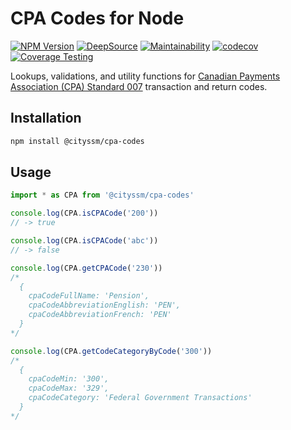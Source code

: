 # CPA Codes for Node

[![NPM Version](https://img.shields.io/npm/v/%40cityssm%2Fcpa-codes)](https://www.npmjs.com/package/@cityssm/cpa-codes)
[![DeepSource](https://app.deepsource.com/gh/cityssm/node-cpa-codes.svg/?label=active+issues&show_trend=true&token=-WoOE34nRUKoJN8e7lTQRQ1w)](https://app.deepsource.com/gh/cityssm/node-cpa-codes/)
[![Maintainability](https://api.codeclimate.com/v1/badges/f58ba7b1bc5af08b789c/maintainability)](https://codeclimate.com/github/cityssm/node-cpa-codes/maintainability)
[![codecov](https://codecov.io/gh/cityssm/node-cpa-codes/graph/badge.svg?token=TRMF4FQSBG)](https://codecov.io/gh/cityssm/node-cpa-codes)
[![Coverage Testing](https://github.com/cityssm/node-cpa-codes/actions/workflows/coverage.yml/badge.svg)](https://github.com/cityssm/node-cpa-codes/actions/workflows/coverage.yml)

Lookups, validations, and utility functions for
[Canadian Payments Association (CPA) Standard 007](https://www.payments.ca/sites/default/files/standard007eng.pdf)
transaction and return codes.

## Installation

```sh
npm install @cityssm/cpa-codes
```

## Usage

```javascript
import * as CPA from '@cityssm/cpa-codes'

console.log(CPA.isCPACode('200'))
// -> true

console.log(CPA.isCPACode('abc'))
// -> false

console.log(CPA.getCPACode('230'))
/*
  {
    cpaCodeFullName: 'Pension',
    cpaCodeAbbreviationEnglish: 'PEN',
    cpaCodeAbbreviationFrench: 'PEN'
  }
*/

console.log(CPA.getCodeCategoryByCode('300'))
/*
  { 
    cpaCodeMin: '300',
    cpaCodeMax: '329',
    cpaCodeCategory: 'Federal Government Transactions'
  }
*/
```
